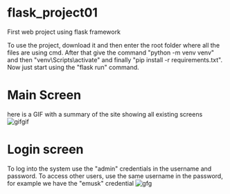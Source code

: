 # flask_project01
First web project using flask framework

To use the project, download it and then enter the root folder where all the files are using cmd. After that give the command "python -m venv venv" and then "venv\Scripts\activate" and finally "pip install -r requirements.txt". Now just start using the "flask run" command.

# Main Screen
here is a GIF with a summary of the site showing all existing screens
![gifgif](https://user-images.githubusercontent.com/77591040/146306147-ba2a6d99-e0ed-48ee-9211-8d3e40d37c64.gif)

# Login screen
To log into the system use the "admin" credentials in the username and password. To access other users, use the same username in the password, for example we have the "emusk" credential
![gfg](https://user-images.githubusercontent.com/77591040/146306375-2a0d317b-bd29-4c85-b381-119e55a9d918.PNG)
